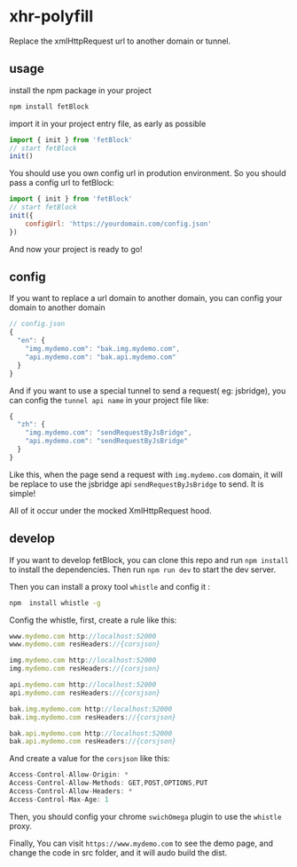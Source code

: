 # xhr-polyfill
Replace the xmlHttpRequest url to another domain or tunnel.


## usage

install the npm package in your project

```bash
npm install fetBlock
```

import it in your project entry file, as early as possible

```js
import { init } from 'fetBlock'
// start fetBlock
init()
```

You should use you own config url in prodution environment. So you should pass a config url to fetBlock:

```js
import { init } from 'fetBlock'
// start fetBlock
init({
    configUrl: 'https://yourdomain.com/config.json'
})
```

And now your project is ready to go!

## config

If you want to replace a url domain to another domain, you can config your domain to another domain

```js
// config.json
{
  "en": {
    "img.mydemo.com": "bak.img.mydemo.com",
    "api.mydemo.com": "bak.api.mydemo.com"
  }
}
```

And if you want to use a special tunnel to send a request( eg: jsbridge), you can config the `tunnel api name` in your project file like:

```js
{
  "zh": {
    "img.mydemo.com": "sendRequestByJsBridge",
    "api.mydemo.com": "sendRequestByJsBridge"
  }
}
```

Like this, when the page send a request with `img.mydemo.com` domain, it will be replace to use the jsbridge api `sendRequestByJsBridge` to send. It is simple!

All of it occur under the mocked XmlHttpRequest hood.

## develop

If you want to develop fetBlock, you can clone this repo and run `npm install` to install the dependencies. Then run `npm run dev` to start the dev server. 


Then you can install a proxy tool `whistle` and config it :

```bash
npm  install whistle -g
```

Config the whistle, first, create a rule like this:

```js
www.mydemo.com http://localhost:52000
www.mydemo.com resHeaders://{corsjson}

img.mydemo.com http://localhost:52000
img.mydemo.com resHeaders://{corsjson}

api.mydemo.com http://localhost:52000
api.mydemo.com resHeaders://{corsjson}

bak.img.mydemo.com http://localhost:52000
bak.img.mydemo.com resHeaders://{corsjson}

bak.api.mydemo.com http://localhost:52000
bak.api.mydemo.com resHeaders://{corsjson}
```

And create a value for the `corsjson` like this:

```js
Access-Control-Allow-Origin: *
Access-Control-Allow-Methods: GET,POST,OPTIONS,PUT
Access-Control-Allow-Headers: *
Access-Control-Max-Age: 1
```

Then, you should config your chrome `swichOmega` plugin to use the `whistle` proxy.

Finally, You can visit `https://www.mydemo.com` to see the demo page, and change the code in src folder, and it will audo build the dist.